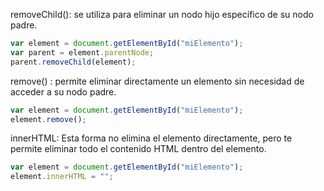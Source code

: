 removeChild():  se utiliza para eliminar un nodo hijo específico de su nodo padre. 

```js
var element = document.getElementById("miElemento");
var parent = element.parentNode;
parent.removeChild(element);

```

remove() :  permite eliminar directamente un elemento sin necesidad de acceder a su nodo padre. 

```js
var element = document.getElementById("miElemento");
element.remove();

```

innerHTML: Esta forma no elimina el elemento directamente, pero te permite eliminar todo el contenido HTML dentro del elemento.
```js
var element = document.getElementById("miElemento");
element.innerHTML = "";

```
